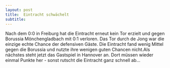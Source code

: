 ```yaml
---
layout: post
title:  Eintracht schwächelt
subtitle:  
---
```


Nach dem 0:0 in Freiburg hat die Eintracht erneut kein Tor erzielt und gegen Borussia Mönchengladbach mit 0:1 verloren. Das Tor durch de Jong war die einzige echte Chance der defensiven Gäste. Die Eintracht fand wenig Mittel gegen die Borussia und nutzte ihre wenigen guten Chancen nicht.Als nächstes steht jetzt das Gastspiel in Hannover an. Dort müssen wieder einmal Punkte her - sonst rutscht die Eintracht ganz schnell ab...


